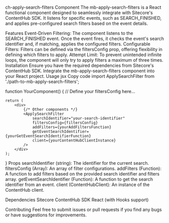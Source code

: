 ch-apply-search-filters Component
The mb-apply-search-filters is a React functional component designed to seamlessly integrate with Sitecore's ContentHub SDK. It listens for specific events, such as SEARCH_FINISHED, and applies pre-configured search filters based on the event details.

Features
Event-Driven Filtering: The component listens to the SEARCH_FINISHED event. Once the event fires, it checks the event's search identifier and, if matching, applies the configured filters.
Configurable Filters: Filters can be defined via the filtersConfig prop, offering flexibility in defining which filters to apply.
Attempt Limit: To prevent unintended infinite loops, the component will only try to apply filters a maximum of three times.
Installation
Ensure you have the required dependencies from Sitecore's ContentHub SDK.
Integrate the mb-apply-search-filters component into your React project.
Usage
jsx
Copy code
import ApplySearchFilter from './path-to-mb-apply-search-filters';

function YourComponent() {
    // Define your filtersConfig here...

    return (
        <div>
            {/* Other components */}
            <ApplySearchFilter
                searchIdentifier="your-search-identifier"
                filtersConfig={filtersConfig}
                addFilters={yourAddFiltersFunction}
                getEventSearchIdentifier={yourGetEventSearchIdentifierFunction}
                client={yourContentHubClientInstance}
            />
        </div>
    );
}
Props
searchIdentifier (string): The identifier for the current search.
filtersConfig (Array): An array of filter configurations.
addFilters (Function): A function to add filters based on the provided search identifier and filters array.
getEventSearchIdentifier (Function): A function to get the search identifier from an event.
client (ContentHubClient): An instance of the ContentHub client.

Dependencies
Sitecore ContentHub SDK
React (with Hooks support)

Contributing
Feel free to submit issues or pull requests if you find any bugs or have suggestions for improvements.
